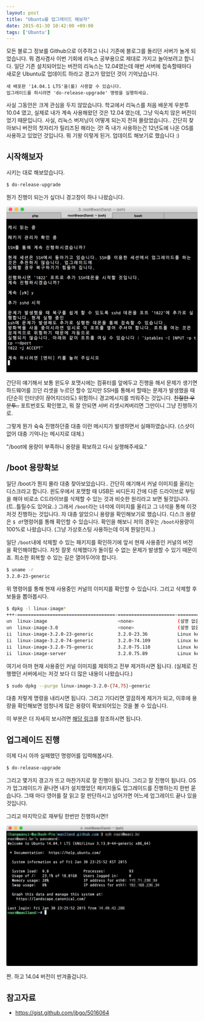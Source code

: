 ```yaml
---
layout: post
title: "Ubuntu를 업그레이드 해보자"
date: 2015-01-30 10:42:00 +09:00
tags: ['Ubuntu']
---
```


모든 블로그 정보를 Github으로 이주하고 나니 기존에 블로그를 돌리던 서버가 놀게 되었습니다. 뭐 겸사겸사 이번 기회에 리눅스 공부용으로 제대로 가지고 놀아보려고 합니다. 일단 기존 설치되어있는 버전의 리눅스는 12.04였는데 매번 서버에 접속할때마다 새로운 Ubuntu로 업데이트 하라고 경고가 떴었던 것이 기억났습니다.

```
새 배포판 '14.04.1 LTS'을(를) 사용할 수 있습니다.
업그레이드를 하시려면 'do-release-upgrade' 명령을 실행하세요.
```

사실 그동안은 크게 관심을 두지 않았습니다. 학교에서 리눅스를 처음 배운게 우분투 10.04 였고, 실제로 내가 계속 사용해왔던 것은 12.04 였는데, 그냥 익숙치 않은 버전이었기 때문입니다. 사실, 리눅스 버저닝이 어떻게 되는지 전혀 몰랐었습니다.. 간단히 찾아보니 버전의 첫자리가 릴리즈된 해라는 것! 즉 내가 사용하는건 12년도에 나온 OS를 사용하고 있었던 것입니다. 뭐 기왕 이렇게 된거. 업데이트 해보기로 했습니다 :)

## 시작해보자

시키는 대로 해보았습니다.

```bash
$ do-release-upgrade
```

뭔가 진행이 되는가 싶더니 경고창이 하나 나왔습니다.

![Alert](/images/dev/ubuntu/ubuntu-upgrade-12-to-14-1.png)

간단히 얘기해서 보통 윈도우 포맷시에는 컴퓨터를 앞에두고 진행을 해서 문제가 생기면 하드웨어를 끄던 리셋을 누르던 할수 있지만 SSH를 통해서 할때는 문제가 발생했을 때(단순히 인터넷이 끊어지더라도) 위험하니 경고메시지를 띄워주는 것입니다. ~~친절한 우분투..~~ 포트번호도 확인했고, 뭐 잘 안되면 서버 리셋시켜버리면 그만이니 그냥 진행하기로. 

그렇게 뭔가 슉슉 진행하던중 대충 이런 메시지가 발생하면서 실패하였습니다. (스샷이 없어 대충 기억나는 메시지로 대체.)

"/boot에 용량이 부족하니 용량을 확보하고 다시 실행해주세요."

## /boot 용량확보

일단 /boot가 뭔지 몰라 대충 찾아보았습니다.. 간단히 얘기해서 커널 이미지를 올리는 디스크라고 합니다. 윈도우에서 포맷할 때 USB든 씨디든지 간에 다른 드라이브로 부팅을 해야 비로소 C드라이브를 삭제할 수 있는 것과 비슷한 원리라고 보면 될것입니다. (트..틀릴수도 있어요..) 그래서 `/boot`라는 녀석에 이미지를 올리고 그 녀석을 통해 이것저것 진행하는 것입니다. 자 대충 알았으니 용량을 확인해보기로 했습니다. 디스크 용량은 `$ df`명령어를 통해 확인할 수 있습니다. 확인을 해보니 저의 경우는 `/boot`사용량이 100%로 나왔습니다. (그냥 가상호스팅 사용하는데 이게 뭔일인지..)

일단 `/boot`내에 삭제할 수 있는 패키지를 확인하기에 앞서 현재 사용중인 커널의 버전을 확인해야합니다. 자칫 잘못 삭제했다가 돌이킬 수 없는 문제가 발생할 수 있기 때문이죠. 최소한 회복할 수 있는 길은 열어두어야 합니다.

```bash
$ uname -r
3.2.0-23-generic
```

위 명령어를 통해 현재 사용중인 커널의 이미지를 확인할 수 있습니다. 그리고 삭제할 후보들을 뽑아봅시다.

```bash
$ dpkg -l linux-image*
+++-====================================-=====================-===========================================
un  linux-image                          <none>                (설명 없음)
un  linux-image-3.0                      <none>                (설명 없음)
ii  linux-image-3.2.0-23-generic         3.2.0-23.36           Linux kernel image for version 3.2.0 on 64 bit x86 SMP
ii  linux-image-3.2.0-74-generic         3.2.0-74.109          Linux kernel image for version 3.2.0 on 64 bit x86 SMP
ii  linux-image-3.2.0-75-generic         3.2.0-75.110          Linux kernel image for version 3.2.0 on 64 bit x86 SMP
ii  linux-image-server                   3.2.0.75.89           Linux kernel image on Server Equipment.
```

여기서 아까 현재 사용중인 커널 이미지를 제외하고 전부 제거하시면 됩니다. (실제로 진행했던 서버에서는 저것 보다 더 많은 내용이 나왔습니다.)

```bash
$ sudo dpkg --purge linux-image-3.2.0-{74,75}-generic
```

대충 저렇게 명령을 내리시면 됩니다. 그리고 기다리면 깔끔하게 제거가 되고, 이후에 용량을 확인해보면 엄청나게 많은 용량이 확보되어있는 것을 볼 수 있습니다.

이 부분은 더 자세히 보시려면 [해당 링크](https://gist.github.com/jbgo/5016064)를 참조하시면 됩니다.

## 업그레이드 진행

이제 다시 아까 실패했던 명령어를 입력해봅시다.

```bash
$ do-release-upgrade
```

그리고 몇가지 경고가 뜨고 마찬가지로 잘 진행이 됩니다. 그리고 잘 진행이 됩니다. OS가 업그레이드가 끝나면 내가 설치했었던 패키지들도 업그레이드를 진행하는지 한번 묻습니다. 그때 마다 영어를 잘 읽고 잘 판단하시고 넘어가면 어느세 업그레이드 끝나 있을 것입니다.

그리고 마지막으로 재부팅 한번만 진행하시면!!

![Upgrade Complete](/images/dev/ubuntu/ubuntu-upgrade-12-to-14-2.png)

짠. 하고 14.04 버전이 반겨줄겁니다.

## 참고자료

- <https://gist.github.com/jbgo/5016064>
